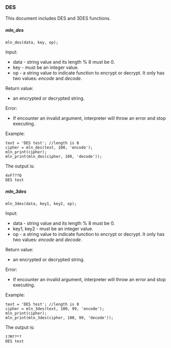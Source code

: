 ### DES

This document includes DES and 3DES functions.



##### mln_des

```
mln_des(data, key, op);
```

Input:

- data - string value and its length % 8 must be 0.
- key - must be an integer value.
- op - a string value to indicate function to encrypt or decrypt. It only has two values: *encode* and *decode*.

Return value:

- an encrypted or decrypted string.

Error:

- If encounter an invalid argument, interpreter will throw an error and stop executing.

Example:

```
text = 'DES test'; //length is 8
cipher = mln_des(text, 100, 'encode');
mln_print(cipher);
mln_print(mln_des(cipher, 100, 'decode'));
```

The output is:

```
4xF???Q
DES test
```



##### mln_3des

```
mln_3des(data, key1, key2, op);
```

Input:

- data - string value and its length % 8 must be 0.
- key1, key2 - must be an integer value.
- op - a string value to indicate function to encrypt or decrypt. It only has two values: *encode* and *decode*.

Return value:

- an encrypted or decrypted string.

Error:

- If encounter an invalid argument, interpreter will throw an error and stop executing.

Example:

```
text = 'DES test'; //length is 8
cipher = mln_3des(text, 100, 99, 'encode');
mln_print(cipher);
mln_print(mln_3des(cipher, 100, 99, 'decode'));
```

The output is:

```
t?M??*?
DES test
```


